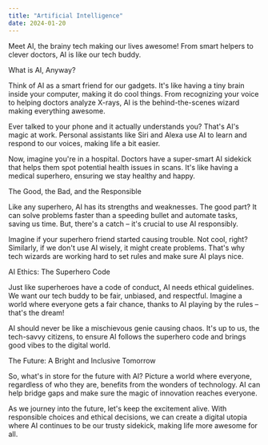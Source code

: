 ```yaml
---
title: "Artificial Intelligence"
date: 2024-01-20
---
```


Meet AI, the brainy tech making our lives awesome! From smart helpers to clever doctors, AI is like our tech buddy.

What is AI, Anyway?

Think of AI as a smart friend for our gadgets. It's like having a tiny brain inside your computer, making it do cool things. From recognizing your voice to helping doctors analyze X-rays, AI is the behind-the-scenes wizard making everything awesome.

Ever talked to your phone and it actually understands you? That's AI's magic at work. Personal assistants like Siri and Alexa use AI to learn and respond to our voices, making life a bit easier.

Now, imagine you're in a hospital. Doctors have a super-smart AI sidekick that helps them spot potential health issues in scans. It's like having a medical superhero, ensuring we stay healthy and happy.

The Good, the Bad, and the Responsible

Like any superhero, AI has its strengths and weaknesses. The good part? It can solve problems faster than a speeding bullet and automate tasks, saving us time. But, there's a catch – it's crucial to use AI responsibly.

Imagine if your superhero friend started causing trouble. Not cool, right? Similarly, if we don't use AI wisely, it might create problems. That's why tech wizards are working hard to set rules and make sure AI plays nice.

AI Ethics: The Superhero Code

Just like superheroes have a code of conduct, AI needs ethical guidelines. We want our tech buddy to be fair, unbiased, and respectful. Imagine a world where everyone gets a fair chance, thanks to AI playing by the rules – that's the dream!

AI should never be like a mischievous genie causing chaos. It's up to us, the tech-savvy citizens, to ensure AI follows the superhero code and brings good vibes to the digital world.

The Future: A Bright and Inclusive Tomorrow

So, what's in store for the future with AI? Picture a world where everyone, regardless of who they are, benefits from the wonders of technology. AI can help bridge gaps and make sure the magic of innovation reaches everyone.

As we journey into the future, let's keep the excitement alive. With responsible choices and ethical decisions, we can create a digital utopia where AI continues to be our trusty sidekick, making life more awesome for all.


